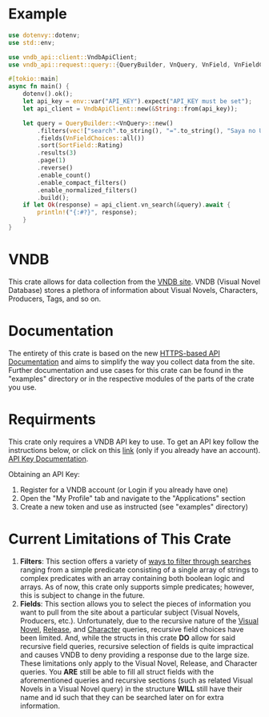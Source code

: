 # Example
```rust
use dotenvy::dotenv;
use std::env;

use vndb_api::client::VndbApiClient;
use vndb_api::request::query::{QueryBuilder, VnQuery, VnField, VnFieldChoices, SortField};

#[tokio::main]
async fn main() {
    dotenv().ok();
    let api_key = env::var("API_KEY").expect("API_KEY must be set");
    let api_client = VndbApiClient::new(&String::from(api_key));

    let query = QueryBuilder::<VnQuery>::new()
        .filters(vec!["search".to_string(), "=".to_string(), "Saya no Uta".to_string()])
        .fields(VnFieldChoices::all())
        .sort(SortField::Rating)
        .results(3)
        .page(1)
        .reverse()
        .enable_count()
        .enable_compact_filters()
        .enable_normalized_filters()
        .build();
    if let Ok(response) = api_client.vn_search(&query).await {
        println!("{:#?}", response);
    }
}
```

# VNDB

This crate allows for data collection from the [VNDB site](https://vndb.org). VNDB (Visual Novel Database)
stores a plethora of information about Visual Novels, Characters, Producers, Tags, and so on.

# Documentation

The entirety of this crate is based on the new [HTTPS-based API Documentation](https://api.vndb.org/kana#post-character) and aims to simplify the way you collect data from the site. Further documentation 
and use cases for this crate can be found in the "examples" directory or in the respective modules of
the parts of the crate you use.

# Requirments
This crate only requires a VNDB API key to use. To get an API key follow the instructions below, or click on this [link](https://vndb.org/u/tokens) (only if you already have an account). [API Key Documentation](https://api.vndb.org/kana#user-authentication).

Obtaining an API Key:
1. Register for a VNDB account (or Login if you already have one)
2. Open the "My Profile" tab and navigate to the "Applications" section
3. Create a new token and use as instructed (see "examples" directory)

# Current Limitations of This Crate

1. **Filters**: This section offers a variety of [ways to filter through searches](https://api.vndb.org/kana#filters) 
ranging from a simple predicate consisting of a single array of strings to complex predicates with an array containing 
both boolean logic and arrays. As of now, this crate only supports simple predicates; however, this is subject to 
change in the future.
2. **Fields**: This section allows you to select the pieces of information you want to pull from the site about a
particular subject (Visual Novels, Producers, etc.). Unfortunately, due to the recursive nature of the [Visual Novel](https://api.vndb.org/kana#post-vn), [Release](https://api.vndb.org/kana#post-release), and [Character](https://api.vndb.org/kana#post-character) queries, recursive field choices have been limited. And, while the structs in this crate **DO** allow for said recursive field queries, recursive selection of fields is quite impractical and causes VNDB to deny providing a response due to the large size. These limitations only apply to the Visual Novel, Release, and Character queries. You **ARE** still be able to fill all struct fields with the aforementioned queries and recursive sections (such as related Visual Novels in a Visual Novel query) in the structure **WILL** still have their name and id such that they can be searched later on for extra information.
